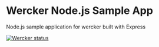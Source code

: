 # Wercker Node.js Sample App

Node.js sample application for wercker built with Express

[![Wercker
status](https://app.wercker.com/status/7b1a402dd00d57fc9abddf9eb5161675/m)](https://app.wercker.com/project/bykey/7b1a402dd00d57fc9abddf9eb5161675)
